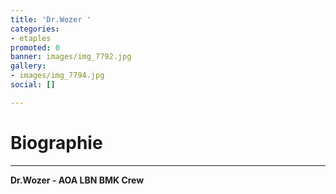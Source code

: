 ```yaml
---
title: 'Dr.Wozer '
categories:
- etaples
promoted: 0
banner: images/img_7792.jpg
gallery:
- images/img_7794.jpg
social: []

---
```

# Biographie
---

**Dr.Wozer - AOA LBN BMK Crew**